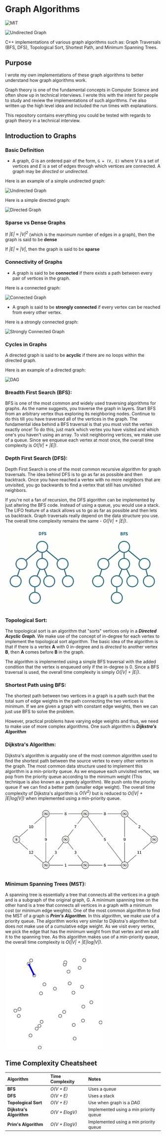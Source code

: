 # Graph Algorithms

![MIT](https://img.shields.io/github/license/mashape/apistatus.svg)

![Undirected Graph](images/simple-graph.png)

C++ implementations of various graph algorithms such as: Graph Traversals
(BFS, DFS), Topological Sort, Shortest Path, and Minimum Spanning Trees.

## Purpose

I wrote my own implementations of these graph algorithms to better understand
how graph algorithms work.

Graph theory is one of the fundamental concepts in Computer Science and often
show up in technical interviews. I wrote this with the intent for people
to study and review the implementations of such algorithms. I've also written
up the high level idea and included the run times with explanations.

This repository contains everything you could be tested with regards to
graph theory in a technical interview.

## Introduction to Graphs

### Basic Definition
* A graph, *G* is an ordered pair of the form, `G = (V, E)` where *V* is a set
of vertices and *E* is a set of edges through which vertices are connected.
A graph may be _directed_ or _undirected_.

Here is an example of a simple undirected graph:

![Undirected Graph](images/undirected-graph.png)

Here is a simple directed graph:

![Directed Graph](images/directed-graph.png)

### Sparse vs Dense Graphs

If _|E| ≈ |V|<sup>2</sup>_ (which is the maximum number of edges in a graph),
then the graph is said to be **dense**

If _|E| ≈ |V|_, then the graph is said to be **sparse**

### Connectivity of Graphs

* A graph is said to be **connected** if there exists a path between every pair
of vertices in the graph.

Here is a connected graph:

![Connected Graph](images/connected-graph.png)

* A graph is said to be **strongly connected** if every vertex can be reached
from every other vertex.

Here is a strongly connected graph:

![Strongly Connected Graph](images/strongly-connected.png)

### Cycles in Graphs

A directed graph is said to be **acyclic** if there are no loops within the
directed graph.

Here is an example of a directed graph:

![DAG](images/DAG.png)

### Breadth First Search (BFS):

BFS is one of the most common and widely used traversing algorithms for graphs.
As the name suggests, you traverse the graph in layers. Start BFS from an
arbitrary vertex thus exploring its neighboring nodes. Continue to do this till
you have traversed all of the vertices in the graph. The fundamental idea behind
a BFS traversal is that you must visit the vertex exactly once! To do this, just
mark which vertex you have visited and which one's you haven't using an array.
To visit neighboring vertices, we make use of a queue. Since we enqueue each
vertex at most once, the overall time complexity is *O(|V| + |E|)*.

### Depth First Search (DFS):

Depth First Search is one of the most common recursive algorithm for graph
traversals. The idea behind DFS is to go as far as possible and then backtrack.
Once you have reached a vertex with no more neighbors that are unvisited, you
go backwards to find a vertex that still has unvisited neighbors.

If you're not a fan of recursion, the DFS algorithm can be implemented by just
altering the BFS code. Instead of using a queue, you would use a stack.
The LIFO feature of a stack allows us to go as far as possible and then lets us
backtrack. Graph traversals really depend on the data structure you use.
The overall time complexity remains the same - *O(|V| + |E|)*.


![BFS vs DFS](https://raw.githubusercontent.com/kdn251/interviews/master/images/dfsbfs.gif)

### Topological Sort:

The topological sort is an algorithm that "sorts" vertices only in a
***Directed Acyclic Graph***. We make use of the concept of in-degree for each
vertex to implement the topological sort algorithm. The basic idea of the
algorithm is that if there is a vertex **A** with 0 in-degree and is *directed*
to another vertex **B**, then **A** comes before **B** in the graph.

The algorithm is implemented using a simple BFS traversal with the added
condition that the vertex is enqueued only if the in-degree is 0. Since a BFS
traversal is used, the overall time complexity is simply *O(|V| + |E|)*.

### Shortest Path using BFS:

The shortest path between two vertices in a graph is a path such that the total
sum of edge weights in the path connecting the two vertices is minimum. If we
are given a graph with constant edge weights, then we can just use BFS to solve
the problem.

However, practical problems have varying edge weights and thus,
we need to make use of more complex algorithms.
One such algorithm is ***Dijkstra's Algorithm***

### Dijkstra's Algorithm:

Dijkstra's algorithm is arguably one of the most common algorithm used to find
the shortest path between the source vertex to every other vertex in the graph.
The most common data structure used to implement this algorithm is a
min-priority queue. As we enqueue each unvisited vertex, we pop from the
priority queue according to the minimum weight (This technique is also known as
a greedy algorithm). We push onto the priority queue if we can find a better
path (smaller edge weight). The overall time complexity of Dijkstra's algorithm
is *O(V<sup>2</sup>)* but is reduced to
*O(|V| + |E|log|V|)* when implemented using a min-priority queue.


![](https://raw.githubusercontent.com/kdn251/interviews/master/images/dijkstra.gif)
### Minimum Spanning Trees (MST):

A spanning tree is essentially a tree that connects all the vertices in a graph
and is a subgraph of the original graph, G. A minimum spanning tree on the other
hand is a tree that connects all vertices in a graph with a minimum cost
(or minimum edge weights). One of the most common algorithm to find the MST of a
graph is ***Prim's Algorithm***. In this algorithm, we make use of a priority
queue. The algorithm works very similar to Dijkstra's algorithm but does not
make use of a cumulative edge weight. As we visit every vertex, we pick the edge
that has the minimum weight from that vertex and we add it to the spanning tree.
As this algorithm makes use of a min-priority queue,
the overall time complexity is *O(|V| + |E|log|V|)*.

![](https://raw.githubusercontent.com/kdn251/interviews/master/images/prim.gif)

## Time Complexity Cheatsheet

| Algorithm 						| Time Complexity     				| Notes     			|
| :------------- 					| :------------- 					|	:------------- 		|
| **BFS** 							| *O(V + E)*						|	Uses a queue					|
| **DFS** 							| *O(V + E)*						|	Uses a stack					|
| **Topological Sort** 				| *O(V + E)*						| Use when graph is a _DAG_					|
| **Dijkstra's Algorithm** 			| *O(V + ElogV)*						|Implemented using a min priority queue|
| **Prim's Algorithm** 				| *O(V + ElogV)*						|Implemented using a min priority queue|


